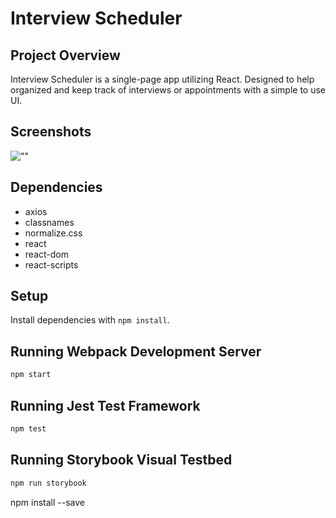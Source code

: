 # Interview Scheduler

## Project Overview
Interview Scheduler is a single-page app utilizing React. Designed to help organized and keep track of interviews or appointments with a simple to use UI. 

## Screenshots
![""]()

## Dependencies
- axios
- classnames
- normalize.css
- react
- react-dom
- react-scripts

## Setup

Install dependencies with `npm install`.

## Running Webpack Development Server

```sh
npm start
```

## Running Jest Test Framework

```sh
npm test
```

## Running Storybook Visual Testbed

```sh
npm run storybook
```
npm install <package> --save